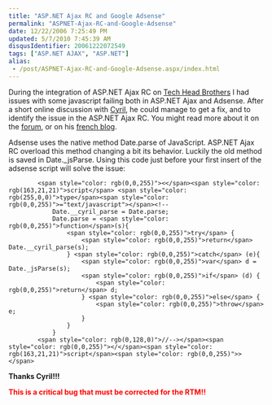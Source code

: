 ```yaml
---
title: "ASP.NET Ajax RC and Google Adsense"
permalink: "ASPNET-Ajax-RC-and-Google-Adsense"
date: 12/22/2006 7:25:49 PM
updated: 5/7/2010 7:45:39 AM
disqusIdentifier: 20061222072549
tags: ["ASP.NET AJAX", "ASP.NET"]
alias:
 - /post/ASPNET-Ajax-RC-and-Google-Adsense.aspx/index.html
---
```

During the integration of ASP.NET Ajax RC on [Tech Head Brothers](http://www.techheadbrothers.com/ "Tech Head Brothers") I had issues with some javascript failing both in ASP.NET Ajax and Adsense. After a short online discussion with [Cyril](http://blogs.codes-sources.com/cyril/default.aspx), he could manage to get a fix, and to identify the issue in the ASP.NET Ajax RC. You might read more about it on the [forum](http://forums.asp.net/thread/1501276.aspx), or on his [french blog](http://blogs.codes-sources.com/cyril/archive/2006/12/17/atlas-et-google-adsense-bug-avec-la-methode-date-parse.aspx).

Adsense uses the native method Date.parse of JavaScript. ASP.NET Ajax RC overload this method changing a bit its behavior. Luckily the old method is saved in Date._jsParse. Using this code just before your first insert of the adsense script will solve the issue:
<!-- more -->

            <span style="color: rgb(0,0,255)"><</span><span style="color: rgb(163,21,21)">script</span> <span style="color: rgb(255,0,0)">type</span><span style="color: rgb(0,0,255)">="text/javascript"></span><!--
                Date.__cyril_parse = Date.parse; 
                Date.parse = <span style="color: rgb(0,0,255)">function</span>(s){
                    <span style="color: rgb(0,0,255)">try</span> {
                        <span style="color: rgb(0,0,255)">return</span> Date.__cyril_parse(s);
                    } <span style="color: rgb(0,0,255)">catch</span> (e){
                        <span style="color: rgb(0,0,255)">var</span> d = Date._jsParse(s);
                        <span style="color: rgb(0,0,255)">if</span> (d) {
                            <span style="color: rgb(0,0,255)">return</span> d; 
                        } <span style="color: rgb(0,0,255)">else</span> {
                            <span style="color: rgb(0,0,255)">throw</span> e;
                        } 
                    }
                }
            <span style="color: rgb(0,128,0)">//--></span><span style="color: rgb(0,0,255)"></</span><span style="color: rgb(163,21,21)">script</span><span style="color: rgb(0,0,255)">></span>
[](http://11011.net/software/vspaste)


**Thanks Cyril!!!**

**<font color="#ff0000">This is a critical bug that must be corrected for the RTM!!</font>**
